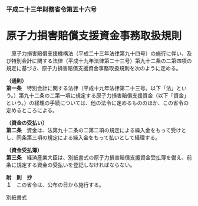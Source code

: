 ### 平成二十三年財務省令第五十六号  
# 原子力損害賠償支援資金事務取扱規則  
　原子力損害賠償支援機構法（平成二十三年法律第九十四号）の施行に伴い、及び特別会計に関する法律（平成十九年法律第二十三号）第九十二条の二第四項の規定に基づき、原子力損害賠償支援資金事務取扱規則を次のように定める。  
  
**（通則）**  
**第一条**　特別会計に関する法律（平成十九年法律第二十三号。以下「法」という。）第九十二条の二第一項に規定する原子力損害賠償支援資金（以下「資金」という。）の経理の手続については、他の法令に定めるもののほか、この省令の定めるところによる。  
  
**（資金の受払い）**  
**第二条**　資金は、法第九十二条の二第二項の規定による繰入金をもって受けとし、同条第三項の規定による繰入金をもって払いとして経理する。  
  
**（資金受払簿）**  
**第三条**　経済産業大臣は、別紙書式の原子力損害賠償支援資金受払簿を備え、前条に規定する資金の受払いを登記しなければならない。  
  
**附　則　抄**  
**１**　この省令は、公布の日から施行する。  
  
別紙書式
          
        